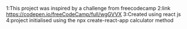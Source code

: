 1:This project was inspired by a challenge from freecodecamp
2:link https://codepen.io/freeCodeCamp/full/wgGVVX
3:Created using react js 
4:project initialised using the npx create-react-app calculator method